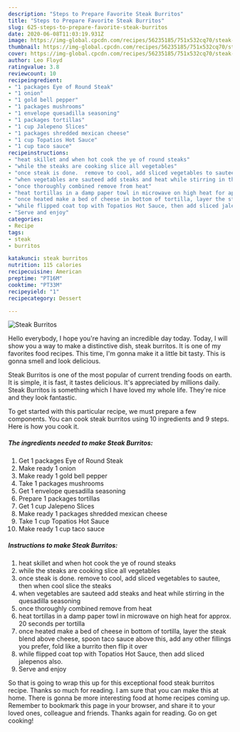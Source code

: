 ```yaml
---
description: "Steps to Prepare Favorite Steak Burritos"
title: "Steps to Prepare Favorite Steak Burritos"
slug: 625-steps-to-prepare-favorite-steak-burritos
date: 2020-06-08T11:03:19.931Z
image: https://img-global.cpcdn.com/recipes/56235185/751x532cq70/steak-burritos-recipe-main-photo.jpg
thumbnail: https://img-global.cpcdn.com/recipes/56235185/751x532cq70/steak-burritos-recipe-main-photo.jpg
cover: https://img-global.cpcdn.com/recipes/56235185/751x532cq70/steak-burritos-recipe-main-photo.jpg
author: Leo Floyd
ratingvalue: 3.8
reviewcount: 10
recipeingredient:
- "1 packages Eye of Round Steak"
- "1 onion"
- "1 gold bell pepper"
- "1 packages mushrooms"
- "1 envelope quesadilla seasoning"
- "1 packages tortillas"
- "1 cup Jalepeno Slices"
- "1 packages shredded mexican cheese"
- "1 cup Topatios Hot Sauce"
- "1 cup taco sauce"
recipeinstructions:
- "heat skillet and when hot cook the ye of round steaks"
- "while the steaks are cooking slice all vegetables"
- "once steak is done.  remove to cool, add sliced vegetables to sautee, then when cool slice the steaks"
- "when vegetables are sauteed add steaks and heat while stirring in the quesadilla seasoning"
- "once thoroughly combined remove from heat"
- "heat tortillas in a damp paper towl in microwave on high heat for approx. 20 seconds per tortilla"
- "once heated make a bed of cheese in bottom of tortilla, layer the steak blend above cheese, spoon taco sauce above this, add any other fillings you prefer, fold like a burrito then flip it over"
- "while flipped coat top with Topatios Hot Sauce, then add sliced jalepenos also."
- "Serve and enjoy"
categories:
- Recipe
tags:
- steak
- burritos

katakunci: steak burritos 
nutrition: 115 calories
recipecuisine: American
preptime: "PT16M"
cooktime: "PT33M"
recipeyield: "1"
recipecategory: Dessert

---
```



![Steak Burritos](https://img-global.cpcdn.com/recipes/56235185/751x532cq70/steak-burritos-recipe-main-photo.jpg)

Hello everybody, I hope you're having an incredible day today. Today, I will show you a way to make a distinctive dish, steak burritos. It is one of my favorites food recipes. This time, I'm gonna make it a little bit tasty. This is gonna smell and look delicious.



Steak Burritos is one of the most popular of current trending foods on earth. It is simple, it is fast, it tastes delicious. It's appreciated by millions daily. Steak Burritos is something which I have loved my whole life. They're nice and they look fantastic.


To get started with this particular recipe, we must prepare a few components. You can cook steak burritos using 10 ingredients and 9 steps. Here is how you cook it.

<!--inarticleads1-->

##### The ingredients needed to make Steak Burritos:

1. Get 1 packages Eye of Round Steak
1. Make ready 1 onion
1. Make ready 1 gold bell pepper
1. Take 1 packages mushrooms
1. Get 1 envelope quesadilla seasoning
1. Prepare 1 packages tortillas
1. Get 1 cup Jalepeno Slices
1. Make ready 1 packages shredded mexican cheese
1. Take 1 cup Topatios Hot Sauce
1. Make ready 1 cup taco sauce




<!--inarticleads2-->

##### Instructions to make Steak Burritos:

1. heat skillet and when hot cook the ye of round steaks
1. while the steaks are cooking slice all vegetables
1. once steak is done.  remove to cool, add sliced vegetables to sautee, then when cool slice the steaks
1. when vegetables are sauteed add steaks and heat while stirring in the quesadilla seasoning
1. once thoroughly combined remove from heat
1. heat tortillas in a damp paper towl in microwave on high heat for approx. 20 seconds per tortilla
1. once heated make a bed of cheese in bottom of tortilla, layer the steak blend above cheese, spoon taco sauce above this, add any other fillings you prefer, fold like a burrito then flip it over
1. while flipped coat top with Topatios Hot Sauce, then add sliced jalepenos also.
1. Serve and enjoy




So that is going to wrap this up for this exceptional food steak burritos recipe. Thanks so much for reading. I am sure that you can make this at home. There is gonna be more interesting food at home recipes coming up. Remember to bookmark this page in your browser, and share it to your loved ones, colleague and friends. Thanks again for reading. Go on get cooking!
